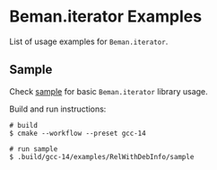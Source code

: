 # Beman.iterator Examples

List of usage examples for `Beman.iterator`.

## Sample

Check [sample](sample.cpp) for basic `Beman.iterator` library usage.

Build and run instructions:
```shell
# build
$ cmake --workflow --preset gcc-14

# run sample
$ .build/gcc-14/examples/RelWithDebInfo/sample
```
